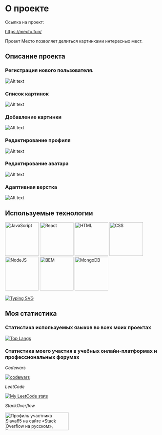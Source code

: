 # О проекте
Ссылка на проект: 

https://mecto.fun/
 
Проект Место позволяет делиться картинками интересных мест.
 
## Описание проекта 
 
### Регистрация нового пользователя.

![Alt text](/images/readme_reg.png?raw=true "Регистрация")

### Список картинок

![Alt text](/images/readme_list.png?raw=true "Регистрация")

### Добавление картинки

![Alt text](/images/readme_add_pic.png?raw=true "Добавление картинки")

### Редактирование профиля

![Alt text](/images/readme_edit-profile.png?raw=true "Редактирование профиля")

### Редактирование аватара

![Alt text](/images/readme_avatar.png?raw=true "Редактирование аватара")

### Адаптивная верстка

![Alt text](/images/readme_adaptive.png?raw=true "Адаптивная верстка")


## Используемые технологии 

<div display="flex" justify-content="space-between" width="100%">
<img src="/images/readme_pic_techs/javascript.svg" width="110" height="110" alt="JavaScript">
<img src="/images/readme_pic_techs/react.svg" width="110" height="110" alt="React">
<img src="/images/readme_pic_techs/html5.svg" width="110" height="110" alt="HTML">
<img src="/images/readme_pic_techs/css3.svg" width="110" height="110" alt="CSS">
<img src="/images/readme_pic_techs/nodedotjs.svg" width="110" height="110" alt="NodeJS">
<img src="/images/readme_pic_techs/bem.svg" width="110" height="110" alt="BEM">
<img src="/images/readme_pic_techs/mongodb.svg" width="110" height="110" alt="MongoDB">
</div>

[![Typing SVG](https://readme-typing-svg.herokuapp.com?font=Fira+Code&weight=600&size=30&pause=1000&color=1843FF&background=3DFF4622&vCenter=true&random=false&width=800&lines=JavaScript+React+HTML+CSS+NodeJS+%D0%91%D0%AD%D0%9C+MongoDB+)](https://git.io/typing-svg)

## Моя статистика

### Статистика используемых языков во всех моих проектах

[![Top Langs](https://github-readme-stats.vercel.app/api/top-langs/?username=Slava65&layout=compact&custom_title=Используемые_языки&locale=ru)](https://github.com/anuraghazra/github-readme-stats)

### Статистика моего участия в учебных онлайн-платформах и профессиональных форумах


_Codewars_

[![codewars](https://www.codewars.com/users/SuperPowerMan/badges/large)](https://www.codewars.com/users/SuperPowerMan)

_LeetCode_

[![My LeetCode stats](https://leetcode-stats-six.vercel.app/api?username=Tuzenbobel)](https://github.com/Tuzenbobel/leetcode-stats)

_StackOverflow_

<a href="https://ru.stackoverflow.com/users/455668/slava65"><img src="https://ru.stackoverflow.com/users/flair/455668.png" width="208" height="58" alt="Профиль участника Slava65 на сайте &#171;Stack Overflow на русском&#187;, Вопросы и ответы для программистов" title="Профиль участника Slava65 на сайте &#171;Stack Overflow на русском&#187;, Вопросы и ответы для программистов"></a>